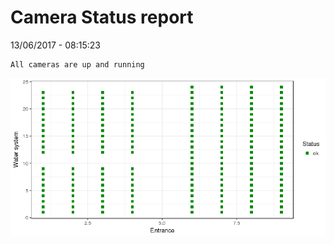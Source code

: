 Camera Status report
================
13/06/2017 - 08:15:23

    All cameras are up and running

![](camreport_files/figure-markdown_github/unnamed-chunk-2-1.png)
